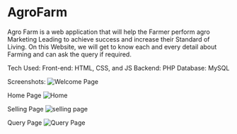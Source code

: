 # AgroFarm

Agro Farm is a web application that will help the Farmer perform agro Marketing Leading to achieve success and increase their Standard of Living.
On this Website, we will get to know each and every detail about Farming and can ask the query if required.

Tech Used:
Front-end: HTML, CSS, and JS
Backend: PHP
Database: MySQL

Screenshots:
![Welcome Page](https://github.com/dev-zoro/AgroFarm/assets/85384891/b2a87c99-3715-4cbb-91a0-647dd9810f25)

Home Page
![Home](https://github.com/dev-zoro/AgroFarm/assets/85384891/ac226700-852c-4eb9-917f-83129013b3c7)


Selling Page
![selling page](https://github.com/dev-zoro/AgroFarm/assets/85384891/6b19df9f-228d-4d52-be84-bee40b2dc4f3)


Query Page
![Query Page](https://github.com/dev-zoro/AgroFarm/assets/85384891/dbb9fd31-71fa-4248-a88b-5e03d405c018)


